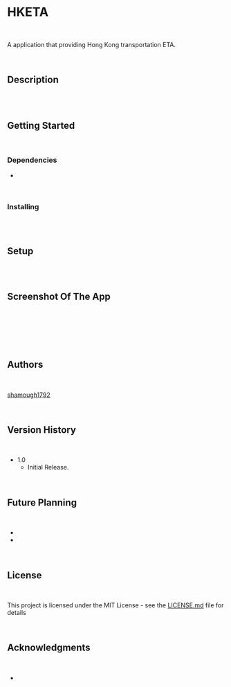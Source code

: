 # HKETA

<br>

A application that providing Hong Kong transportation ETA.

<br>

## Description

<br>



<br>

## Getting Started

<br>

### Dependencies

* 

<br>

### Installing



<br><br>

## Setup



<br><br>

## Screenshot Of The App

<br>



<br>



<br>

<br>


<br>

## Authors

<br>

[shamough1792](https://github.com/shamough1792)

<br>

## Version History

<br>

* 1.0
    * Initial Release.

<br>

## Future Planning

<br>

* 
*

<br>

## License

<br>

This project is licensed under the MIT License - see the [LICENSE.md](LICENSE) file for details

<br>

## Acknowledgments

<br>

* 

<br>

